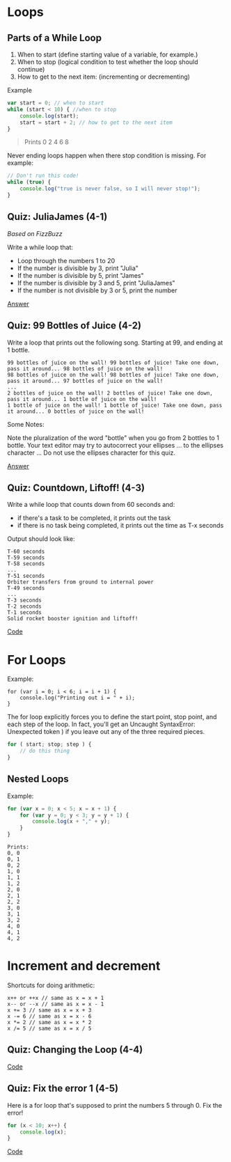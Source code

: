 # Loops

## Parts of a While Loop

1. When to start (define starting value of a variable, for example.)
2. When to stop (logical condition to test whether the loop should continue)
3. How to get to the next item: (incrementing or decrementing)

Example

```javascript
var start = 0; // when to start
while (start < 10) { //when to stop
	console.log(start);
	start = start + 2; // how to get to the next item
}
```

> Prints
> 0
> 2
> 4
> 6
> 8

Never ending loops happen when there stop condition is missing. For example:

```javascript
// Don't run this code!
while (true) {
	console.log("true is never false, so I will never stop!");
}
```

## Quiz: JuliaJames (4-1)

*Based on FizzBuzz*

Write a while loop that:

- Loop through the numbers 1 to 20
- If the number is divisible by 3, print "Julia"
- If the number is divisible by 5, print "James"
- If the number is divisible by 3 and 5, print "JuliaJames"
- If the number is not divisible by 3 or 5, print the number

[Answer](4-1_juliajames.js)

## Quiz: 99 Bottles of Juice (4-2)

Write a loop that prints out the following song. Starting at 99, and ending at 1 bottle.

```
99 bottles of juice on the wall! 99 bottles of juice! Take one down, pass it around... 98 bottles of juice on the wall!
98 bottles of juice on the wall! 98 bottles of juice! Take one down, pass it around... 97 bottles of juice on the wall!
...
2 bottles of juice on the wall! 2 bottles of juice! Take one down, pass it around... 1 bottle of juice on the wall!
1 bottle of juice on the wall! 1 bottle of juice! Take one down, pass it around... 0 bottles of juice on the wall!
```
Some Notes:

Note the pluralization of the word "bottle" when you go from 2 bottles to 1 bottle.
Your text editor may try to autocorrect your ellipses ... to the ellipses character … Do not use the ellipses character for this quiz.

[Answer](4-2_99_bottles_of_juice.js)

## Quiz: Countdown, Liftoff! (4-3)

Write a while loop that counts down from 60 seconds and:
- if there's a task to be completed, it prints out the task
- if there is no task being completed, it prints out the time as T-x seconds

Output should look like:
```
T-60 seconds
T-59 seconds
T-58 seconds
...
T-51 seconds
Orbiter transfers from ground to internal power
T-49 seconds
...
T-3 seconds
T-2 seconds
T-1 seconds
Solid rocket booster ignition and liftoff!
```

[Code](4-3_countdown_liftoff.js)

# For Loops

Example:
```javascipt
for (var i = 0; i < 6; i = i + 1) {
	console.log("Printing out i = " + i);
}
```

The for loop explicitly forces you to define the start point, stop point, and each step of the loop. In fact, you'll get an Uncaught SyntaxError: Unexpected token ) if you leave out any of the three required pieces.

```javascript
for ( start; stop; step ) {
	// do this thing
}
```

## Nested Loops

Example:
```javascript
for (var x = 0; x < 5; x = x + 1) {
	for (var y = 0; y < 3; y = y + 1) {
		console.log(x + "," + y);
	}
}
```
```
Prints:
0, 0
0, 1
0, 2
1, 0
1, 1
1, 2
2, 0
2, 1
2, 2
3, 0
3, 1
3, 2
4, 0
4, 1
4, 2
```

# Increment and decrement

Shortcuts for doing arithmetic:

```
x++ or ++x // same as x = x + 1 
x-- or --x // same as x = x - 1
x += 3 // same as x = x + 3
x -= 6 // same as x = x - 6
x *= 2 // same as x = x * 2
x /= 5 // same as x = x / 5
```


## Quiz: Changing the Loop (4-4)

[Code](4-4_changing_the_loop.js)

## Quiz: Fix the error 1 (4-5)

Here is a for loop that's supposed to print the numbers 5 through 0. Fix the error!

```javascript
for (x < 10; x++) {
	console.log(x);
}
```

[Code](4-5_fix_the_error.js)









